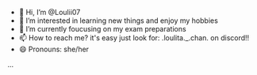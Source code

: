 - 👋 Hi, I’m @Loulii07
- 👀 I’m interested in learning new things and enjoy my hobbies 
- 🌱 I’m currently foucusing on my exam preparations
- 📫 How to reach me? it's easy just look for: .loulita._.chan. on discord!!
- 😄 Pronouns: she/her
<!---
Loulii07/Loulii07 is a ✨ special ✨ repository because its `README.md` (this file) appears on your GitHub profile.
You can click the Preview link to take a look at your changes.
--->
...
